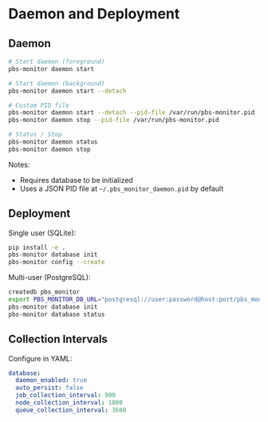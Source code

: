 # Daemon and Deployment

## Daemon

```bash
# Start daemon (foreground)
pbs-monitor daemon start

# Start daemon (background)
pbs-monitor daemon start --detach

# Custom PID file
pbs-monitor daemon start --detach --pid-file /var/run/pbs-monitor.pid
pbs-monitor daemon stop --pid-file /var/run/pbs-monitor.pid

# Status / Stop
pbs-monitor daemon status
pbs-monitor daemon stop
```

Notes:
- Requires database to be initialized
- Uses a JSON PID file at `~/.pbs_monitor_daemon.pid` by default

## Deployment

Single user (SQLite):
```bash
pip install -e .
pbs-monitor database init
pbs-monitor config --create
```

Multi-user (PostgreSQL):
```bash
createdb pbs_monitor
export PBS_MONITOR_DB_URL="postgresql://user:password@host:port/pbs_monitor"
pbs-monitor database init
pbs-monitor database status
```

## Collection Intervals

Configure in YAML:
```yaml
database:
  daemon_enabled: true
  auto_persist: false
  job_collection_interval: 900
  node_collection_interval: 1800
  queue_collection_interval: 3600
```


